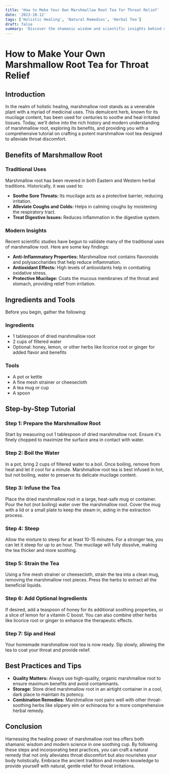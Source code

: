 ```yaml
---
title: 'How to Make Your Own Marshmallow Root Tea for Throat Relief'
date: '2023-10-12'
tags: ['Holistic Healing', 'Natural Remedies', 'Herbal Tea']
draft: false
summary: 'Discover the shamanic wisdom and scientific insights behind making marshmallow root tea, a time-honored remedy for soothing sore throats and respiratory issues.'
---
```


# How to Make Your Own Marshmallow Root Tea for Throat Relief

## Introduction

In the realm of holistic healing, marshmallow root stands as a venerable plant with a myriad of medicinal uses. This demulcent herb, known for its mucilage content, has been used for centuries to soothe and heal irritated tissues. Today, we'll delve into the rich history and modern understanding of marshmallow root, exploring its benefits, and providing you with a comprehensive tutorial on crafting a potent marshmallow root tea designed to alleviate throat discomfort.

## Benefits of Marshmallow Root

### Traditional Uses
Marshmallow root has been revered in both Eastern and Western herbal traditions. Historically, it was used to:

- **Soothe Sore Throats:** Its mucilage acts as a protective barrier, reducing irritation.
- **Alleviate Coughs and Colds:** Helps in calming coughs by moistening the respiratory tract.
- **Treat Digestive Issues:** Reduces inflammation in the digestive system.

### Modern Insights
Recent scientific studies have begun to validate many of the traditional uses of marshmallow root. Here are some key findings:

- **Anti-Inflammatory Properties:** Marshmallow root contains flavonoids and polysaccharides that help reduce inflammation.
- **Antioxidant Effects:** High levels of antioxidants help in combating oxidative stress.
- **Protective Mucilage:** Coats the mucous membranes of the throat and stomach, providing relief from irritation.

## Ingredients and Tools

Before you begin, gather the following:

### Ingredients
- 1 tablespoon of dried marshmallow root
- 2 cups of filtered water
- Optional: honey, lemon, or other herbs like licorice root or ginger for added flavor and benefits

### Tools
- A pot or kettle
- A fine mesh strainer or cheesecloth
- A tea mug or cup
- A spoon

## Step-by-Step Tutorial

### Step 1: Prepare the Marshmallow Root
Start by measuring out 1 tablespoon of dried marshmallow root. Ensure it's finely chopped to maximize the surface area in contact with water. 

### Step 2: Boil the Water
In a pot, bring 2 cups of filtered water to a boil. Once boiling, remove from heat and let it cool for a minute. Marshmallow root tea is best infused in hot, but not boiling, water to preserve its delicate mucilage content.

### Step 3: Infuse the Tea
Place the dried marshmallow root in a large, heat-safe mug or container. Pour the hot (not boiling) water over the marshmallow root. Cover the mug with a lid or a small plate to keep the steam in, aiding in the extraction process.

### Step 4: Steep
Allow the mixture to steep for at least 10-15 minutes. For a stronger tea, you can let it steep for up to an hour. The mucilage will fully dissolve, making the tea thicker and more soothing.

### Step 5: Strain the Tea
Using a fine mesh strainer or cheesecloth, strain the tea into a clean mug, removing the marshmallow root pieces. Press the herbs to extract all the beneficial liquids.

### Step 6: Add Optional Ingredients
If desired, add a teaspoon of honey for its additional soothing properties, or a slice of lemon for a vitamin C boost. You can also combine other herbs like licorice root or ginger to enhance the therapeutic effects.

### Step 7: Sip and Heal
Your homemade marshmallow root tea is now ready. Sip slowly, allowing the tea to coat your throat and provide relief. 

## Best Practices and Tips

- **Quality Matters:** Always use high-quality, organic marshmallow root to ensure maximum benefits and avoid contaminants.
- **Storage:** Store dried marshmallow root in an airtight container in a cool, dark place to maintain its potency.
- **Combination Remedies:** Marshmallow root pairs well with other throat-soothing herbs like slippery elm or echinacea for a more comprehensive herbal remedy.

## Conclusion

Harnessing the healing power of marshmallow root tea offers both shamanic wisdom and modern science in one soothing cup. By following these steps and incorporating best practices, you can craft a natural remedy that not only alleviates throat discomfort but also nourishes your body holistically. Embrace the ancient tradition and modern knowledge to provide yourself with natural, gentle relief for throat irritations.